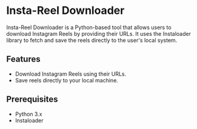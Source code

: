 # Insta-Reel Downloader

Insta-Reel Downloader is a Python-based tool that allows users to download Instagram Reels by providing their URLs. It uses the Instaloader library to fetch and save the reels directly to the user's local system.

## Features

- Download Instagram Reels using their URLs.
- Save reels directly to your local machine.
  
## Prerequisites

- Python 3.x
- Instaloader
